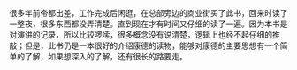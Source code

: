 很多年前帝都出差，工作完成后闲逛，在总部旁边的商业街买了此书，回来时读了一整夜，很多东西都没弄清楚。直到现在才有时间又仔细的读了一遍。因为本书是对演讲的记录，所以比较啰嗦，很多概念没有说清楚，逻辑上也经不起仔细的推敲；但是，此书仍是一本很好的介绍康德的读物，能够对康德的主要思想有一个简单的了解，如果想深入的了解，还有很长的路要走。

